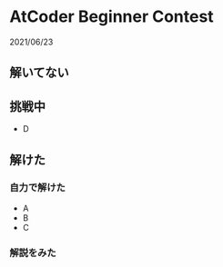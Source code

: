 # AtCoder Beginner Contest 

2021/06/23

## 解いてない
## 挑戦中
- D
## 解けた
### 自力で解けた
- A
- B
- C
### 解説をみた
